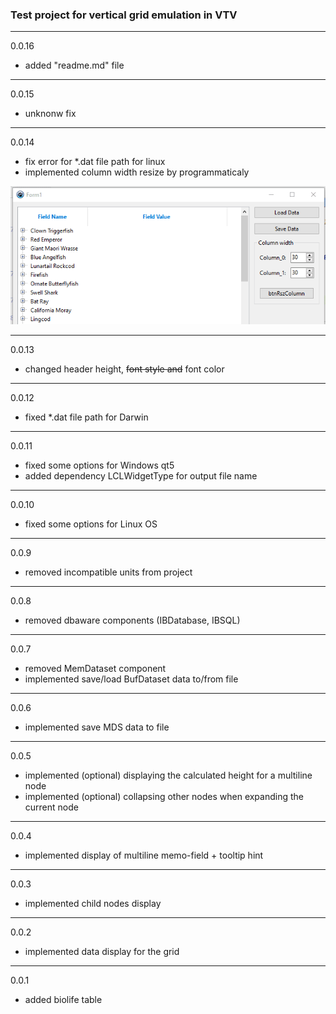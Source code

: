 ### Test project for vertical grid emulation in VTV

--------
0.0.16
- added "readme.md" file

--------
0.0.15
- unknonw fix

--------
0.0.14
- fix error for *.dat file path for linux
- implemented column width resize by programmaticaly

![](img/resize_column.gif)

--------
0.0.13
- changed header height, ~~font style and~~ font color

--------
0.0.12
- fixed *.dat file path for Darwin

--------
0.0.11
- fixed some options for Windows qt5
- added dependency LCLWidgetType for output file name

--------
0.0.10
- fixed some options for Linux OS

--------
0.0.9
- removed incompatible units from project

--------
0.0.8
- removed dbaware components (IBDatabase, IBSQL)

--------
0.0.7
- removed MemDataset component
- implemented save/load BufDataset data to/from file

--------
0.0.6
- implemented save MDS data to file

--------
0.0.5
- implemented (optional) displaying the calculated height for a multiline node
- implemented (optional) collapsing other nodes when expanding the current node

--------
0.0.4
- implemented display of multiline memo-field + tooltip hint

--------
0.0.3
- implemented child nodes display

--------
0.0.2
- implemented data display for the grid

--------
0.0.1
- added biolife table